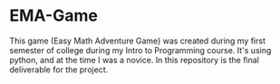 # EMA-Game
This game (Easy Math Adventure Game) was created during my first semester of college during my Intro to Programming course. It's using python, and at the time I was a novice. In this repository is the final deliverable for the project. 
